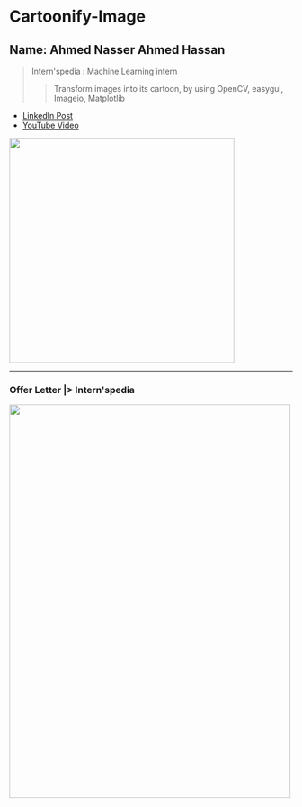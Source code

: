 # Cartoonify-Image

## Name: Ahmed Nasser Ahmed Hassan

> Intern'spedia : Machine Learning intern
>> Transform images into its cartoon, by using OpenCV, easygui, Imageio, Matplotlib

- <a href="#">LinkedIn Post</a>
- <a href="#">YouTube Video</a>

<img src="https://user-images.githubusercontent.com/60184582/186198511-d788e08c-03cc-411a-9958-e314716cd335.png" width="400" height="400"/>

--------------------------------------------------

### Offer Letter |> Intern'spedia
<a href="https://drive.google.com/file/d/14JPbsO1XyqjmVwLfab315q4z6yOr8WIV/view?usp=sharing"><img src="https://user-images.githubusercontent.com/60184582/186191187-f37e5678-9148-42f1-958d-1b5f28c58326.png" width="500" height="700"/></a>
